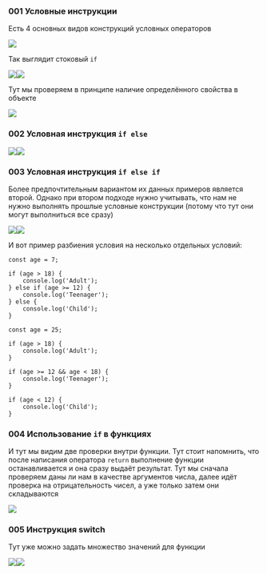 
### 001 Условные инструкции

Есть 4 основных видов конструкций условных операторов

![](_png/Pasted%20image%2020220908185515.png)

Так выглядит стоковый `if`

![](_png/Pasted%20image%2020220908185527.png)![](_png/Pasted%20image%2020220908185531.png)

Тут мы проверяем в принципе наличие определённого свойства в объекте

![](_png/Pasted%20image%2020220908185539.png)

### 002 Условная инструкция `if else`

![](_png/Pasted%20image%2020220908185546.png)![](_png/Pasted%20image%2020220908185611.png)

### 003 Условная инструкция `if else if`

Более предпочтительным вариантом их данных примеров является второй. Однако при втором подходе нужно учитывать, что нам не нужно выполнять прошлые условные конструкции (потому что тут они могут выполниться все сразу)

![](_png/Pasted%20image%2020220908185631.png)![](_png/Pasted%20image%2020220908185637.png)

И вот пример разбиения условия на несколько отдельных условий:

```JS
const age = 7;

if (age > 18) {
	console.log('Adult');
} else if (age >= 12) {
	console.log('Teenager');
} else {
	console.log('Child');
}
```

```JS
const age = 25;

if (age > 18) {
	console.log('Adult');
}

if (age >= 12 && age < 18) {
	console.log('Teenager');
}

if (age < 12) {
	console.log('Child');
}
```

### 004 Использование `if` в функциях

И тут мы видим две проверки внутри функции. Тут стоит напомнить, что после написания оператора `return` выполнение функции останавливается и она сразу выдаёт результат. Тут мы сначала проверяем даны ли нам в качестве аргументов числа, далее идёт проверка на отрицательность чисел, а уже только затем они складываются

![](_png/Pasted%20image%2020220908185749.png)

### 005 Инструкция switch

Тут уже можно задать множество значений для функции

![](_png/Pasted%20image%2020220908185755.png)![](_png/Pasted%20image%2020220908185805.png)